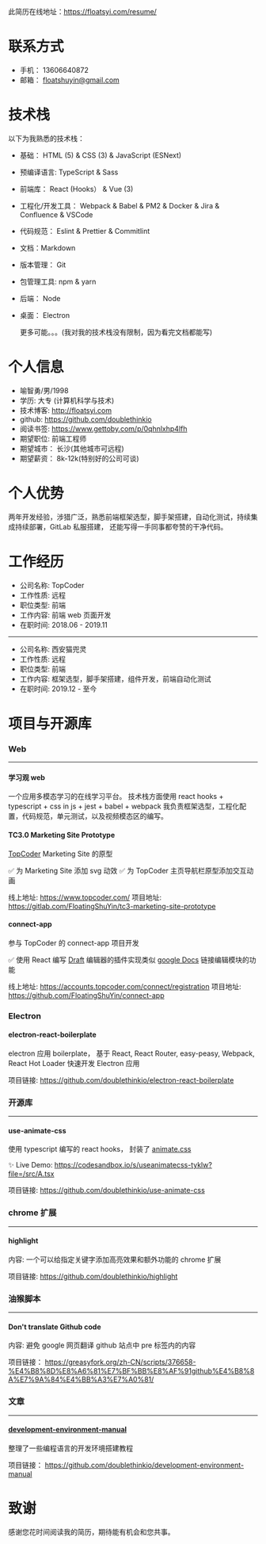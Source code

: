 此简历在线地址：https://floatsyi.com/resume/

# 联系方式

- 手机： 13606640872
- 邮箱： floatshuyin@gmail.com

# 技术栈

以下为我熟悉的技术栈：

- 基础： HTML (5) & CSS (3) & JavaScript (ESNext)

- 预编译语言: TypeScript & Sass

- 前端库： React (Hooks） & Vue (3)

- 工程化/开发工具： Webpack & Babel & PM2 & Docker & Jira & Confluence & VSCode

- 代码规范： Eslint & Prettier & Commitlint

- 文档：Markdown

- 版本管理： Git

- 包管理工具: npm & yarn

- 后端： Node

- 桌面： Electron

    更多可能。。。(我对我的技术栈没有限制，因为看完文档都能写)


# 个人信息

- 喻智勇/男/1998
- 学历: 大专 (计算机科学与技术)
- 技术博客: http://floatsyi.com
- github: https://github.com/doublethinkio
- 阅读书签: https://www.gettoby.com/p/0qhnlxhp4lfh
- 期望职位: 前端工程师
- 期望城市： 长沙(其他城市可远程)
- 期望薪资： 8k-12k(特别好的公司可谈)

# 个人优势

两年开发经验，涉猎广泛，熟悉前端框架选型，脚手架搭建，自动化测试，持续集成持续部署，GitLab 私服搭建， 还能写得一手同事都夸赞的干净代码。

# 工作经历
- 公司名称: TopCoder
- 工作性质: 远程
- 职位类型: 前端
- 工作内容: 前端 web 页面开发
- 在职时间: 2018.06 - 2019.11

---

- 公司名称: 西安猫兜灵
- 工作性质: 远程
- 职位类型: 前端
- 工作内容: 框架选型，脚手架搭建，组件开发，前端自动化测试
- 在职时间: 2019.12 - 至今

# 项目与开源库

### Web
---

#### 学习观 web

一个应用多模态学习的在线学习平台。
技术栈方面使用 react hooks + typescript + css in js + jest + babel + webpack
我负责框架选型，工程化配置，代码规范，单元测试，以及视频模态区的编写。

#### TC3.0 Marketing Site Prototype

[TopCoder](https://www.topcoder.com/) Marketing Site 的原型

<!-- ![TC3.0 Marketing Site Prototype](http://r.photo.store.qq.com/psb?/V12iDrZG1mzmnh/C06u07I*SDss6n39zE3z8CpccUkdotODnkHqsLEoaYY!/r/dL8AAAAAAAAA) -->

✅ 为 Marketing Site 添加 svg 动效
✅ 为 TopCoder 主页导航栏原型添加交互动画

线上地址: https://www.topcoder.com/
项目地址: https://gitlab.com/FloatingShuYin/tc3-marketing-site-prototype



#### connect-app

参与 TopCoder 的 connect-app 项目开发

✅ 使用 React 编写 [Draft](https://github.com/facebook/draft-js) 编辑器的插件实现类似 [google Docs](https://docs.google.com/) 链接编辑模块的功能

线上地址: https://accounts.topcoder.com/connect/registration
项目地址: https://github.com/FloatingShuYin/connect-app

<!-- ![connect-app](http://r.photo.store.qq.com/psb?/V12iDrZG1mzmnh/wrc4z6zDDNV8VimyuRFO2Clyfl4hcFrMqA7XKFd*FLE!/r/dL4AAAAAAAAA) -->


###  Electron

#### electron-react-boilerplate

electron 应用 boilerplate， 基于 React, React Router, easy-peasy,  Webpack, React Hot Loader 快速开发 Electron 应用

项目链接: https://github.com/doublethinkio/electron-react-boilerplate


### 开源库
---

#### use-animate-css

使用 typescript 编写的 react hooks， 封装了 [animate.css](https://github.com/animate-css/animate.css)

<!-- ![use-animate-css](http://r.photo.store.qq.com/psc?/V12iDrZG1mzmnh/45NBuzDIW489QBoVep5mcQT0IQX.0EeTUiooW9oLOmRu*uIwbtLEoj8CdsvU3Xrj9lzTulXRfFMthIw*ndyATeHpjjdOqXWgkVWAAQMf0v0!/r) -->

✨ Live Demo: https://codesandbox.io/s/useanimatecss-tyklw?file=/src/A.tsx

项目链接: https://github.com/doublethinkio/use-animate-css

### chrome 扩展
---
#### highlight
内容: 一个可以给指定关键字添加高亮效果和额外功能的 chrome 扩展

项目链接: https://github.com/doublethinkio/highlight

### 油猴脚本
---
#### Don't translate Github code
内容: 避免 google 网页翻译 github 站点中 pre 标签内的内容

项目链接： https://greasyfork.org/zh-CN/scripts/376658-%E4%B8%8D%E8%A6%81%E7%BF%BB%E8%AF%91github%E4%B8%8A%E7%9A%84%E4%BB%A3%E7%A0%81/

### 文章

---

#### [development-environment-manual](https://github.com/doublethinkio/development-environment-manual)

整理了一些编程语言的开发环境搭建教程

项目链接： https://github.com/doublethinkio/development-environment-manual

<!-- ![](http://r.photo.store.qq.com/psc?/V12iDrZG1mzmnh/45NBuzDIW489QBoVep5mcfw9K2IdsrrOKEaHq1niMRNj0fupmlZTVsQOXT87hBzMdGTgicFc4EPF10aNTf5w1OSsj3Jm3JmeG2vhLPEvrYI!/r) -->

# 致谢

感谢您花时间阅读我的简历，期待能有机会和您共事。
